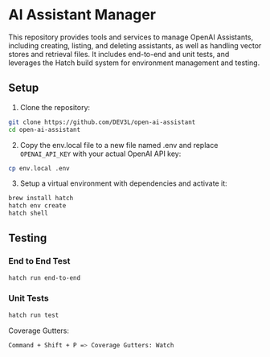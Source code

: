 # AI Assistant Manager

This repository provides tools and services to manage OpenAI Assistants, including creating, listing, and deleting assistants, as well as handling vector stores and retrieval files. It includes end-to-end and unit tests, and leverages the Hatch build system for environment management and testing.

## Setup

1. Clone the repository:

```bash
git clone https://github.com/DEV3L/open-ai-assistant
cd open-ai-assistant
```

2. Copy the env.local file to a new file named .env and replace `OPENAI_API_KEY` with your actual OpenAI API key:

```bash
cp env.local .env
```

3. Setup a virtual environment with dependencies and activate it:

```bash
brew install hatch
hatch env create
hatch shell
```

## Testing

### End to End Test

```bash
hatch run end-to-end
```

### Unit Tests

```bash
hatch run test
```

Coverage Gutters:

```bash
Command + Shift + P => Coverage Gutters: Watch
```
